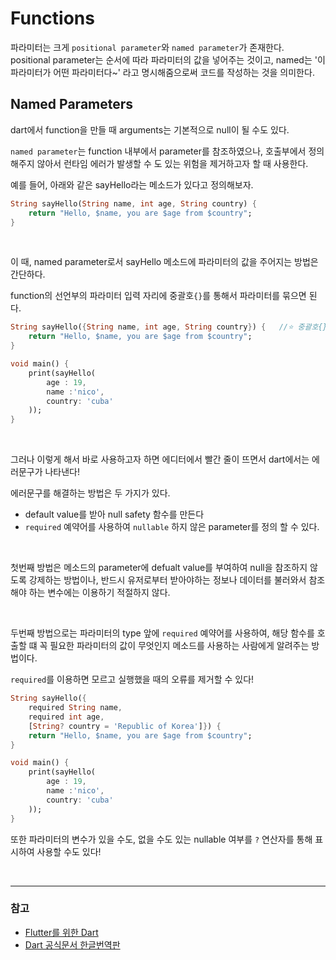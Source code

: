 # Functions

파라미터는 크게 `positional parameter`와 `named parameter`가 존재한다.
positional parameter는 순서에 따라 파라미터의 값을 넣어주는 것이고, named는 '이 파라미터가 어떤 파라미터다~' 라고 명시해줌으로써 코드를 작성하는 것을 의미한다.


## Named Parameters

dart에서 function을 만들 때 arguments는 기본적으로 null이 될 수도 있다.

`named parameter`는 function 내부에서 parameter를 참조하였으나, 호출부에서 정의해주지 않아서 런타임 에러가 발생할 수 도 있는 위험을 제거하고자 할 때 사용한다.

예를 들어, 아래와 같은 sayHello라는 메소드가 있다고 정의해보자.

```dart
String sayHello(String name, int age, String country) {
    return "Hello, $name, you are $age from $country";
}
```
<br/>

이 때, named parameter로서 sayHello 메소드에 파라미터의 값을 주어지는 방법은 간단하다.

function의 선언부의 파라미터 입력 자리에 중괄호`{}`를 통해서 파라미터를 묶으면 된다.


```dart
String sayHello({String name, int age, String country}) {   //⭐ 중괄호{} 추가
    return "Hello, $name, you are $age from $country";
}

void main() {
    print(sayHello(
        age : 19, 
        name :'nico', 
        country: 'cuba'
    ));
}
```
<br/>

그러나 이렇게 해서 바로 사용하고자 하면 에디터에서 빨간 줄이 뜨면서 dart에서는 에러문구가 나타낸다!

에러문구를 해결하는 방법은 두 가지가 있다.

- default value를 받아 null safety 함수를 만든다
- `required` 예약어를 사용하여 `nullable` 하지 않은 parameter를 정의 할 수 있다.  

<br/>

첫번째 방법은 메소드의 parameter에 defualt value를 부여하여 null을 참조하지 않도록 강제하는 방법이나, 반드시 유저로부터 받아야하는 정보나 데이터를 불러와서 참조해야 하는 변수에는 이용하기 적절하지 않다.

<br/>

두번째 방법으로는  파라미터의 type 앞에 `required` 예약어를 사용하여, 해당 함수를 호출할 떄 꼭 필요한 파라미터의 값이 무엇인지 메소드를 사용하는 사람에게 알려주는 방법이다.

`required`를 이용하면 모르고 실행했을 때의 오류를 제거할 수 있다!
```dart
String sayHello({ 
    required String name, 
    required int age, 
    [String? country = 'Republic of Korea']}) {
    return "Hello, $name, you are $age from $country";
}

void main() {
    print(sayHello(
        age : 19, 
        name :'nico', 
        country: 'cuba'
    ));
}
```

또한 파라미터의 변수가 있을 수도, 없을 수도 있는 nullable 여부를 `?` 연산자를 통해 표시하여 사용할 수도 있다! 

<br/>
<hr/>

### 참고
- [Flutter를 위한 Dart](https://wikidocs.net/189088)
- [Dart 공식문서 한글번역판](https://dart-ko.dev/language/functions)